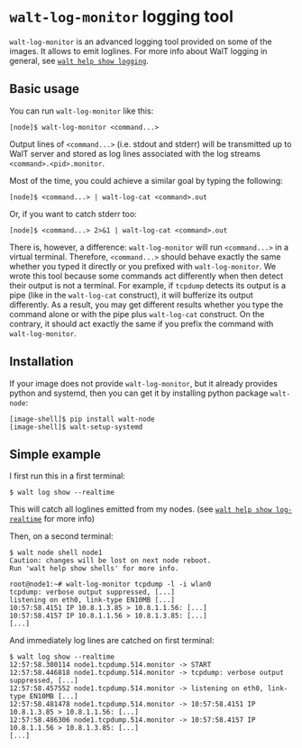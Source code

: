 
# `walt-log-monitor` logging tool

`walt-log-monitor` is an advanced logging tool provided on some of the images. It allows to emit loglines. For more info about WalT logging in general, see [`walt help show logging`](logging.md).

## Basic usage

You can run `walt-log-monitor` like this:
```
[node]$ walt-log-monitor <command...>
```

Output lines of `<command...>` (i.e. stdout and stderr) will be transmitted up to WalT server and stored as log lines associated with the log streams `<command>.<pid>.monitor`.

Most of the time, you could achieve a similar goal by typing the following:
```
[node]$ <command...> | walt-log-cat <command>.out
```

Or, if you want to catch stderr too:
```
[node]$ <command...> 2>&1 | walt-log-cat <command>.out
```

There is, however, a difference: `walt-log-monitor` will run `<command...>` in a virtual terminal. Therefore, `<command...>` should behave exactly the same whether you typed it directly or you prefixed with `walt-log-monitor`.
We wrote this tool because some commands act differently when then detect their output is not a terminal. For example, if `tcpdump` detects its output is a pipe (like in the `walt-log-cat` construct), it will bufferize its output differently. As a result, you may get different results whether you type the command alone or with the pipe plus `walt-log-cat` construct. On the contrary, it should act exactly the same if you prefix the command with `walt-log-monitor`.

## Installation

If your image does not provide `walt-log-monitor`, but it already provides python and systemd, then you can get it by installing python package `walt-node`:
```
[image-shell]$ pip install walt-node
[image-shell]$ walt-setup-systemd
```

## Simple example

I first run this in a first terminal:
```
$ walt log show --realtime

```

This will catch all loglines emitted from my nodes. (see [`walt help show log-realtime`](log-realtime.md) for more info)

Then, on a second terminal:
```
$ walt node shell node1
Caution: changes will be lost on next node reboot.
Run 'walt help show shells' for more info.

root@node1:~# walt-log-monitor tcpdump -l -i wlan0
tcpdump: verbose output suppressed, [...]
listening on eth0, link-type EN10MB [...]
10:57:58.4151 IP 10.8.1.3.85 > 10.8.1.1.56: [...]
10:57:58.4157 IP 10.8.1.1.56 > 10.8.1.3.85: [...]
[...]
```

And immediately log lines are catched on first terminal:
```
$ walt log show --realtime
12:57:58.300114 node1.tcpdump.514.monitor -> START
12:57:58.446818 node1.tcpdump.514.monitor -> tcpdump: verbose output suppressed, [...]
12:57:58.457552 node1.tcpdump.514.monitor -> listening on eth0, link-type EN10MB [...]
12:57:58.481478 node1.tcpdump.514.monitor -> 10:57:58.4151 IP 10.8.1.3.85 > 10.8.1.1.56: [...]
12:57:58.486306 node1.tcpdump.514.monitor -> 10:57:58.4157 IP 10.8.1.1.56 > 10.8.1.3.85: [...]
[...]
```
